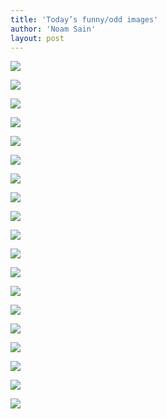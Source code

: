 ```yaml
---
title: 'Today’s funny/odd images'
author: 'Noam Sain'
layout: post
---
```


![](/assets/2020/2020-10-01.jpg)

![](/assets/2020/2020-10-02.jpg)

![](/assets/2020/2020-10-03.jpg)

![](/assets/2020/2020-10-04.jpg)

![](/assets/2020/2020-10-05.jpg)

![](/assets/2020/2020-10-06.jpg)

![](/assets/2020/2020-10-07.jpg)

![](/assets/2020/2020-10-08.jpg)

![](/assets/2020/2020-10-09.jpg)

![](/assets/2020/2020-10-10.jpg)

![](/assets/2020/2020-10-11.jpg)

![](/assets/2020/2020-10-12.jpg)

![](/assets/2020/2020-10-13.jpg)

![](/assets/2020/2020-10-14.jpg)

![](/assets/2020/2020-10-15.jpg)

![](/assets/2020/2020-10-16.jpg)

![](/assets/2020/2020-10-17.jpg)

![](/assets/2020/2020-10-18.jpg)

![](/assets/2020/2020-10-19.jpg)
